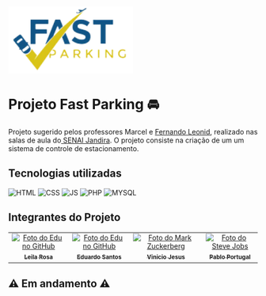 ![LOGO](logo.png)

# Projeto Fast Parking :oncoming_automobile:

Projeto sugerido pelos professores Marcel e [Fernando Leonid](https://github.com/fernandoleonid), realizado nas salas de aula do[ SENAI Jandira](https://jandira.sp.senai.br/). O projeto consiste na criação de um um sistema de controle de estacionamento.

## Tecnologias utilizadas

![HTML](https://img.shields.io/badge/HTML5-E34F26?style=for-the-badge&logo=html5&logoColor=white) ![CSS](https://img.shields.io/badge/CSS3-1572B6?style=for-the-badge&logo=css3&logoColor=white) ![JS](https://img.shields.io/badge/JavaScript-F7DF1E?style=for-the-badge&logo=javascript&logoColor=black) ![PHP](https://img.shields.io/badge/PHP-777BB4?style=for-the-badge&logo=php&logoColor=white) ![MYSQL](https://img.shields.io/badge/MySQL-00000F?style=for-the-badge&logo=mysql&logoColor=white)

## Integrantes do Projeto

<table>
  <tr>
    <td align="center">
      <a href="#">
        <img src="https://avatars.githubusercontent.com/u/81823279?v=4" width="100px;" alt="Foto do Edu no GitHub"/><br>
        <sub>
          <b>Leila Rosa</b>
        </sub>
      </a>
    </td>
    <td align="center">
      <a href="#">
        <img src="https://avatars.githubusercontent.com/u/88251709?v=4" width="100px;" alt="Foto do Edu no GitHub"/><br>
        <sub>
          <b>Eduardo Santos</b>
        </sub>
      </a>
    </td>
    <td align="center">
      <a href="#">
        <img src="https://avatars.githubusercontent.com/u/88550456?v=4" width="100px;" alt="Foto do Mark Zuckerberg"/><br>
        <sub>
          <b>Vinicio Jesus</b>
        </sub>
      </a>
    </td>
    <td align="center">
      <a href="#">
        <img src="https://avatars.githubusercontent.com/u/89218103?v=4" width="100px;" alt="Foto do Steve Jobs"/><br>
        <sub>
          <b>Pablo Portugal</b>
        </sub>
      </a>
    </td>
  </tr>
</table>

## :warning: Em andamento :warning: